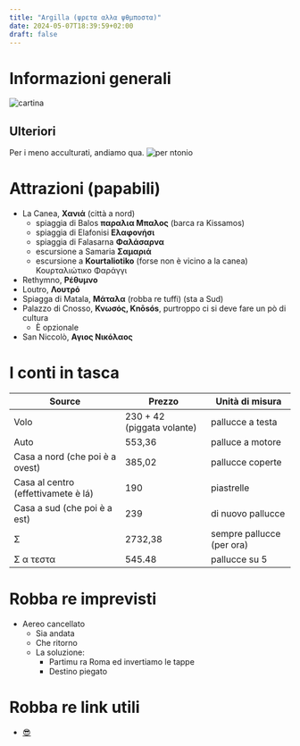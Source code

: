 ```yaml
---
title: "Argilla (ψρετα αλλα ψθμποστα)"
date: 2024-05-07T18:39:59+02:00
draft: false
---
```

	
# Informazioni generali
![cartina](/images/creta_cartina.jpg)
## Ulteriori
Per i meno acculturati, andiamo qua.
![per ntonio](/images/creta_a_ro_sta.jpg)
# Attrazioni (papabili)
- La Canea, **Χανιά** (città a nord)
  - spiaggia di Balos **παραλια Μπαλος** (barca ra Kissamos)
  - spiaggia di Elafonisi **Ελαφονήσι**
  - spiaggia di Falasarna **Φαλάσαρνα**
  - escursione a Samaria **Σαμαριά**
  - escursione a **Kourtaliotiko** (forse non è vicino a la canea) Κουρταλιώτικο Φαράγγι
- Rethymno, **Ρέθυμνο**
- Loutro, **Λουτρό**
- Spiagga di Matala, **Μάταλα** (robba re tuffi) (sta a Sud) 
- Palazzo di Cnosso, **Κνωσός, Knōsós**, purtroppo ci si deve fare un pò di cultura 
  - È opzionale
- San Niccolò, **Αγιος Νικόλαος**

# I conti in tasca
| Source                               | Prezzo                     | Unità di misura           |
|--------------------------------------|----------------------------|---------------------------|
| Volo                                 | 230 + 42 (piggata volante) | pallucce a testa          |
| Auto                                 | 553,36                     | palluce a motore          |
| Casa a nord (che poi è a ovest)      | 385,02                     | pallucce coperte          |
| Casa al centro  (effettivamete è lá) | 190                        | piastrelle                |
| Casa a sud  (che poi è a est)        | 239                        | di nuovo  pallucce        |
| Σ                                    | 2732,38                    | sempre pallucce (per ora) |
| Σ α τεστα                            | 545.48                     | pallucce su 5             |

# Robba re imprevisti
- Aereo cancellato
  - Sia andata
  - Che ritorno
  - La soluzione:
	- Partimu ra Roma ed invertiamo le tappe
	- Destino piegato
	

# Robba re link utili
- [😎](https://gnu.org/software/emacs)

